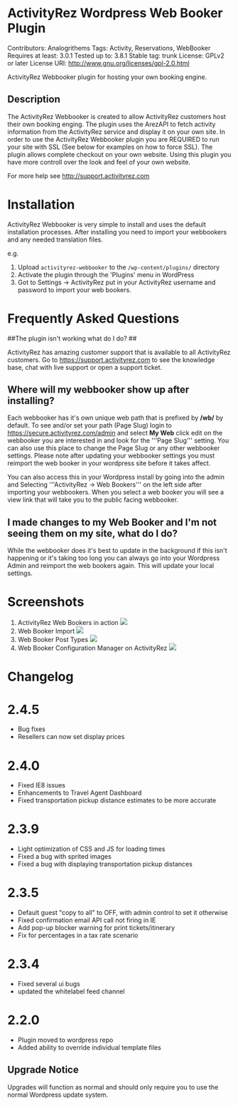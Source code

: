 # ActivityRez Wordpress Web Booker Plugin #
Contributors: Analogrithems
Tags: Activity, Reservations, WebBooker
Requires at least: 3.0.1
Tested up to: 3.8.1
Stable tag: trunk
License: GPLv2 or later
License URI: http://www.gnu.org/licenses/gpl-2.0.html

ActivityRez Webbooker plugin for hosting your own booking engine.

## Description ##

The ActivityRez Webbooker is created to allow ActivityRez customers host their own booking enging. The plugin uses the ArezAPI
to fetch activity information from the ActivityRez service and display it on your own site.  In order to use the ActivityRez Webbooker
plugin you are REQUIRED to run your site with SSL (See below for examples on how to force SSL).  The plugin allows complete checkout
on your own website.  Using this plugin you have more controll over the look and feel of your own website.

For more help see http://support.activityrez.com

# Installation #

ActivityRez Webbooker is very simple to install and uses the default installation processes. After installing you need to import your
webbookers and any needed translation files.

e.g.

1. Upload `activityrez-webbooker` to the `/wp-content/plugins/` directory
2. Activate the plugin through the 'Plugins' menu in WordPress
3. Got to Settings -> ActivityRez put in your ActivityRez username and password to import your web bookers.

# Frequently Asked Questions #

##The plugin isn't working what do I do? ##

ActivityRez has amazing customer support that is available to all ActivityRez customers.  Go to https://support.activityrez.com to see the knowledge base, 
chat with live support or open a support ticket.

## Where will my webbooker show up after installing? ##

Each webbooker has it's own unique web path that is prefixed by **/wb/** by default.  To see and/or set your path (Page Slug) login to
https://secure.activityrez.com/admin and select **My Web** click edit on the webbooker you are interested in and look for the '''Page Slug''' 
setting. You can also use this place to change the Page Slug or any other webbooker settings.  Please note after updating your webbooker 
settings you must reimport the web booker in your wordpress site before it takes affect.

You can also access this in your Wordpress install by going into the admin and Selecting '''ActivityRez -> Web Bookers''' on the left side 
after importing your webbookers.  When you select a web booker you will see a view link that will take you to the public facing webbooker.


## I made changes to my Web Booker and I'm not seeing them on my site, what do I do? ##

While the webbooker does it's best to update in the background if this isn't happening or it's taking too long you can always go into your
Wordpress Admin and reimport the web bookers again.  This will update your local settings.

# Screenshots #

1. ActivityRez Web Bookers in action ![](https://raw.github.com/ActivityRez/arez-web-booker/feature-wprepo/assets/screenshot-1.png)
2. Web Booker Import ![](https://raw.github.com/ActivityRez/arez-web-booker/feature-wprepo/assets/screenshot-2.png)
3. Web Booker Post Types ![](https://raw.github.com/ActivityRez/arez-web-booker/feature-wprepo/assets/screenshot-3.png)
4. Web Booker Configuration Manager on ActivityRez ![](https://raw.github.com/ActivityRez/arez-web-booker/feature-wprepo/assets/screenshot-4.png)

# Changelog #

# 2.4.5 #
* Bug fixes
* Resellers can now set display prices

# 2.4.0 #
* Fixed IE8 issues
* Enhancements to Travel Agent Dashboard
* Fixed transportation pickup distance estimates to be more accurate

# 2.3.9 #
* Light optimization of CSS and JS for loading times
* Fixed a bug with sprited images
* Fixed a bug with displaying transportation pickup distances

# 2.3.5 #
* Default guest "copy to all" to OFF, with admin control to set it otherwise
* Fixed confirmation email API call not firing in IE
* Add pop-up blocker warning for print tickets/itinerary
* Fix for percentages in a tax rate scenario

# 2.3.4 #
* Fixed several ui bugs
* updated the whitelabel feed channel

# 2.2.0 #
* Plugin moved to wordpress repo
* Added ability to override individual template files

## Upgrade Notice ##
Upgrades will function as normal and should only require you to use the normal Wordpress update system.
